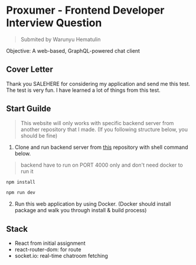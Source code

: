 # Proxumer - Frontend Developer Interview Question

> Submited by Warunyu Hematulin

Objective: A web-based, GraphQL-powered chat client

## Cover Letter

Thank you SALEHERE for considering my application and send me this test.
The test is very fun.
I have learned a lot of things from this test.


## Start Guilde

> This website will only works with specific backend server from another repository that I made. (If you following structure below, you should be fine)

1. Clone and run backend server from [this](https://github.com/61130061/salehere-exam-backend.git) repository with shell command below.

> backend have to run on PORT 4000 only and don't need docker to run it

```sh
npm install

npm run dev
```

2. Run this web application by using Docker. (Docker should install package and walk you through install & build process)


## Stack
- React from initial assignment
- react-router-dom: for route
- socket.io: real-time chatroom fetching